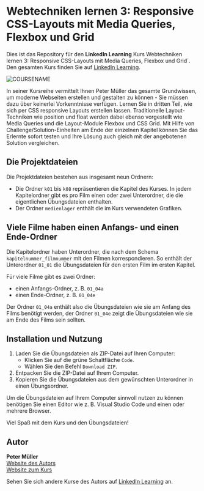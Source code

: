 # Webtechniken lernen 3: Responsive CSS-Layouts mit Media Queries, Flexbox und Grid

Dies ist das Repository für den **LinkedIn Learning** Kurs Webtechniken lernen 3: Responsive CSS-Layouts mit Media Queries, Flexbox und Grid`. Den gesamten Kurs finden Sie auf [LinkedIn Learning][lil-course-url].

![COURSENAME][lil-thumbnail-url] 

In seiner Kursreihe vermittelt Ihnen Peter Müller das gesamte Grundwissen, um moderne Webseiten erstellen und gestalten zu können - Sie müssen dazu über keinerlei Vorkenntnisse verfügen. Lernen Sie in dritten Teil, wie sich per CSS responsive Layouts erstellen lassen. Traditionelle Layout-Techniken wie position und float werden dabei ebenso vorgestellt wie Media Queries und die Layout-Module Flexbox und CSS Grid. Mit Hilfe von Challenge/Solution-Einheiten am Ende der einzelnen  Kapitel können Sie das Erlernte sofort testen und Ihre Lösung auch gleich mit der angebotenen Solution vergleichen.

## Die Projektdateien     
Die Projektdateien bestehen aus insgesamt neun Ordnern:     

- Die Ordner `k01` bis `k08` repräsentieren die Kapitel des Kurses. In jedem Kapitelordner gibt es pro Film einen oder zwei Unterordner, die die eigentlichen Übungsdateien enthalten.     
- Der Ordner `medienlager` enthält die im Kurs verwendeten Grafiken.     


## Viele Filme haben einen Anfangs- und einen Ende-Ordner     
Die Kapitelordner haben Unterordner, die nach dem Schema `kapitelnummer_filmnummer` mit den Filmen korrespondieren. So enthält der Unterordner `01_01` die Übungsdateien für den ersten Film im ersten Kapitel.

Für viele Filme gibt es zwei Ordner: 

- einen Anfangs-Ordner, z. B. `01_04a`    
- einen Ende-Ordner, z. B. `01_04e`     

Der Ordner `01_04a` enthält also die Übungsdateien wie sie am Anfang des Films benötigt werden, der Ordner `01_04e` zeigt die Übungsdateien wie sie am Ende des Films sein sollten. 


## Installation und Nutzung          
1. Laden Sie die Übungsdateien als ZIP-Datei auf Ihren Computer:   
    - Klicken Sie auf die grüne Schaltfläche `Code`.
    - Wählen Sie den Befehl `Download ZIP`. 
2. Entpacken Sie die ZIP-Datei auf Ihrem Computer. 
3. Kopieren Sie die Übungsdateien aus dem gewünschten Unterordner in einen Übungsordner. 

Um die Übungsdateien auf Ihrem Computer sinnvoll nutzen zu können benötigen Sie einen Editor wie z. B. Visual Studio Code und einen oder mehrere Browser. 

Viel Spaß mit dem Kurs und den Übungsdateien! 

## Autor    
**Peter Müller**    
[Website des Autors](https://pmueller.de/)     
[Website zum Kurs](https://html-und-css.de/videokurs)     

Sehen Sie sich andere Kurse des Autors auf [LinkedIn Learning](https://www.linkedin.com/learning/instructors/peter-m-muller) an.

[lil-course-url]: https://www.linkedin.com/learning/webtechniken-lernen-3-responsive-css-layouts-mit-media-queries-flexbox-und-grid
[lil-thumbnail-url]: https://media.licdn.com/dms/image/C4E0DAQFzJhW7qD9tPA/learning-public-crop_675_1200/0/1670588346443?e=2147483647&v=beta&t=kUi1a3suW9z3Te9aBm-_cBTSd2BMaE3NDn3LrY-nHZ4
